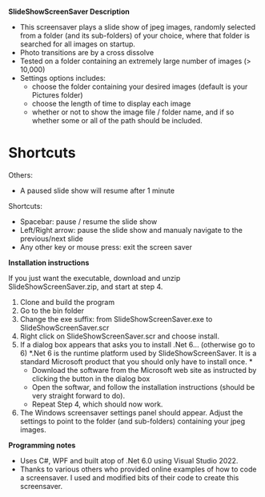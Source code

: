 **SlideShowScreenSaver Description**
- This screensaver plays a slide show of jpeg images, randomly selected from a folder (and its sub-folders) of your choice,
  where that folder is searched for all images on startup.
- Photo transitions are by a cross dissolve 
- Tested on a folder containing an extremely large number of images (> 10,000)
- Settings options includes:
     - choose the folder containing your desired images (default is your Pictures folder)
     - choose the length of time to display each image
     - whether or not to show the image file / folder name, and if so whether some or all of the path should be included.

**Shortcuts**
=======
Others:
 - A paused slide show will resume after 1 minute
 
Shortcuts:
- Spacebar: pause / resume the slide show
- Left/Right arrow: pause the slide show and manualy navigate to the previous/next slide
- Any other key or mouse press: exit the screen saver

**Installation instructions**

If you just want the executable, download and unzip SlideShowScreenSaver.zip, and start at step 4.

1. Clone and build the program
2. Go to the bin folder 
3. Change the exe suffix: from SlideShowScreenSaver.exe to SlideShowScreenSaver.scr
4. Right click on SlideShowScreenSaver.scr and choose install.
5. If a dialog box appears that asks you to install .Net 6... (otherwise go to 6)
  *.Net 6 is the runtime platform used by SlideShowScreenSaver. It is a standard Microsoft product that you should only have to install once. * 
     -  Download  the software from the Microsoft web site as instructed by clicking the button in the dialog box
     -  Open the softwar, and follow the installation  instructions (should be very straight forward to do). 
     - Repeat Step 4, which should now work. 
6. The Windows screensaver settings panel should appear. Adjust the settings to point to the folder (and sub-folders) containing your jpeg images.

**Programming notes**
- Uses C#,  WPF and built atop of .Net 6.0 using Visual Studio 2022.
- Thanks to various others who provided online examples of how to code a screensaver. I used and modified bits of their code to create this screensaver.
